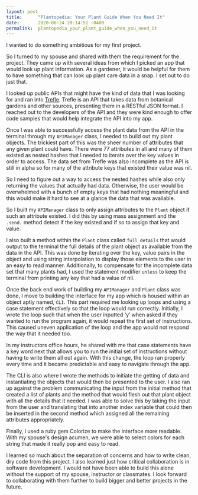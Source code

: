 ```yaml
---
layout: post
title:      "Plantopedia: Your Plant Guide When You Need It"
date:       2020-06-24 20:14:51 -0400
permalink:  plantopedia_your_plant_guide_when_you_need_it
---
```


I wanted to do something ambitious for my first project. 

So I turned to my spouse and shared with them the requirement for the project. They came up with several ideas from which I picked an app that would look up plant information. As a gardener, it would be helpful for them to have something that can look up plant care data in a snap. I set out to do just that.

I looked up public APIs that might have the kind of data that I was looking for and ran into [Trefle](http://https://trefle.io/). Trefle is an API that takes data from botanical gardens and other sources, presenting them in a RESTful JSON format. I reached out to the developers of the API and they were kind enough to offer code samples that would help integrate the API into my app. 

Once I was able to successfully access the plant data from the API in the terminal through my `APIManager` class, I needed to build out my plant objects. The trickiest part of this was the sheer number of attributes that any given plant could have. There were 77 attributes in all and many of them existed as nested hashes that I needed to iterate over the key values in order to access. The data set from Trefle was also incomplete as the API is still in alpha so for many of the attribute keys that existed their value was nil.

So I need to figure out a way to access the nested hashes while also only returning the values that actually had data. Otherwise, the user would be overwhelmed with a bunch of empty keys that had nothing meaningful and this would make it hard to see at a glance the data that was available. 

So I built my `APIManager` class to only assign attributes to the `Plant` object if such an attribute existed. I did this by using mass assignment and the `.send.` method detect if the key existed and if so to assign that key and value.

I also built a method within the `Plant` class called `full_details` that would output to the terminal the full details of the plant object as available from the data in the API. This was done by iterating over the key, value pairs in the object and using string interpolation to display those elements to the user in an easy to read manner.  Additionally, to compensate for the incomplete data set that many plants had, I used the statement modifier `unless` to keep the terminal from printing any key that had a value of nil.

Once the back end work of building my `APIManager` and `Plant` class was done, I move to building the interface for my app which is housed within an object aptly named, `CLI`. This part required me looking up loops and using a case statement effectively so that the loop would run correctly. Initially, I wrote the loop such that when the user inputted ‘y’ when asked if they wanted to run the program again, it would repeat the first set of instructions. This caused uneven application of the loop and the app would not respond the way that it needed too.

In my instructors office hours, he shared with me that case statements have a key word next that allows you to run the initial set of instructions without having to write them all out again. With this change, the loop ran properly every time and it became predictable and easy to navigate through the app. 

The CLI is also where I wrote the methods to initiate the getting of data and instantiating the objects that would then be presented to the user. I also ran up against the problem communicating the input from the initial method that created a list of plants and the method that would flesh out that plant object with all the details that it needed. I was able to solve this by taking the input from the user and translating that into another index variable that could then be inserted in the second method which assigned all the remaining attributes appropriately. 

Finally, I used a ruby gem Colorize to make the interface more readable. With my spouse's design acumen, we were able to select colors for each string that made it really pop and easy to read. 

I learned so much about the separation of concerns and how to write clean, dry code from this project. I also learned just how critical collaboration is in software development. I would not have been able to build this alone without the support of my spouse, instructor or classmates. I look forward to collaborating with them further to build bigger and better projects in the future. 
